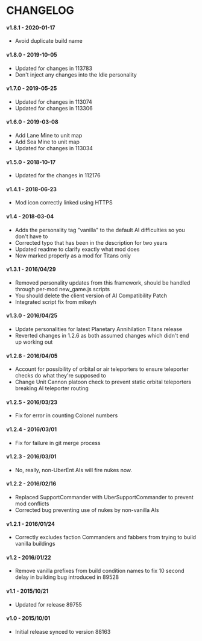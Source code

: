 # CHANGELOG

#### v1.8.1 - 2020-01-17

- Avoid duplicate build name

#### v1.8.0 - 2019-10-05

- Updated for changes in 113783
- Don't inject any changes into the Idle personality

#### v1.7.0 - 2019-05-25

- Updated for changes in 113074
- Updated for changes in 113306

#### v1.6.0 - 2019-03-08

- Add Lane Mine to unit map
- Add Sea Mine to unit map
- Updated for changes in 113034

#### v1.5.0 - 2018-10-17

- Updated for the changes in 112176

#### v1.4.1 - 2018-06-23

- Mod icon correctly linked using HTTPS

#### v1.4 - 2018-03-04

- Adds the personality tag "vanilla" to the default AI difficulties so you don't have to
- Corrected typo that has been in the description for two years
- Updated readme to clarify exactly what mod does
- Now marked properly as a mod for Titans only

#### v1.3.1 - 2016/04/29

- Removed personality updates from this framework, should be handled through per-mod new_game.js scripts
- You should delete the client version of AI Compatibility Patch
- Integrated script fix from mikeyh

#### v1.3.0 - 2016/04/25

- Update personalities for latest Planetary Annihilation Titans release
- Reverted changes in 1.2.6 as both assumed changes which didn't end up working out

#### v1.2.6 - 2016/04/05

- Account for possibility of orbital or air teleporters to ensure teleporter checks do what they're supposed to
- Change Unit Cannon platoon check to prevent static orbital teleporters breaking AI teleporter routing

#### v1.2.5 - 2016/03/23

- Fix for error in counting Colonel numbers

#### v1.2.4 - 2016/03/01

- Fix for failure in git merge process

#### v1.2.3 - 2016/03/01

- No, really, non-UberEnt AIs will fire nukes now.

#### v1.2.2 - 2016/02/16

- Replaced SupportCommander with UberSupportCommander to prevent mod conflicts
- Corrected bug preventing use of nukes by non-vanilla AIs

#### v1.2.1 - 2016/01/24

- Correctly excludes faction Commanders and fabbers from trying to build vanilla buildings

#### v1.2 - 2016/01/22

- Remove vanilla prefixes from build condition names to fix 10 second delay in building bug introduced in 89528

#### v1.1 - 2015/10/21

- Updated for release 89755

#### v1.0 - 2015/10/01

- Initial release synced to version 88163
